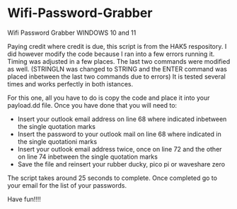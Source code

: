 # Wifi-Password-Grabber
Wifi Password Grabber WINDOWS 10 and 11

Paying credit where credit is due, this script is from the HAK5 respository. I did however modify the code because I ran into a few errors running it. Timing was adjusted in a few places. The last two commands were modified as well. (STRINGLN was changed to STRING and the ENTER command was placed inbetween the last two commands due to errors) It is tested several times and works perfectly in both istances. 

For this one, all you have to do is copy the code and place it into your payload.dd file. Once you have done that you will need to:
* Insert your outlook email address on line 68 where indicated inbetween the single quotation marks
* Insert the password to your outlook mail on line 68 where indicated in the single quotationi marks
* Insert your outlook email address twice, once on line 72 and the other on line 74 inbetween the single quotation marks
* Save the file and reinsert your rubber ducky, pico pi or waveshare zero

The script takes around 25 seconds to complete. Once completed go to your email for the list of your passwords.

Have fun!!!!
